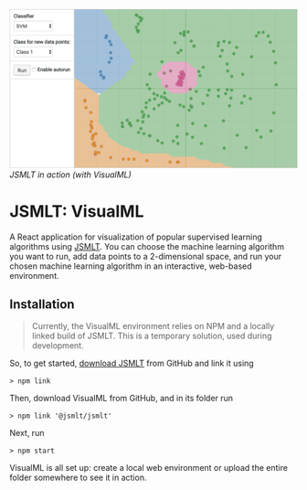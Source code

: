 ![VisualML Screenshot](https://raw.githubusercontent.com/jsmlt/visualml/master/assets/screenshot.png)
_JSMLT in action (with VisualML)_

# JSMLT: VisualML
A React application for visualization of popular supervised learning algorithms using [JSMLT](https://github.com/jsmlt/jsmlt). You can choose the machine learning algorithm you want to run, add data points to a 2-dimensional space, and run your chosen machine learning algorithm in an interactive, web-based environment.

## Installation
> Currently, the VisualML environment relies on NPM and a locally linked build of JSMLT. This is a temporary solution, used during development.

So, to get started, [download JSMLT](https://github.com/jsmlt/jsmlt) from GitHub and link it using
```
> npm link
```
Then, download VisualML from GitHub, and in its folder run
```
> npm link '@jsmlt/jsmlt'
```
Next, run
```
> npm start
```

VisualML is all set up: create a local web environment or upload the entire folder somewhere to see it in action.
